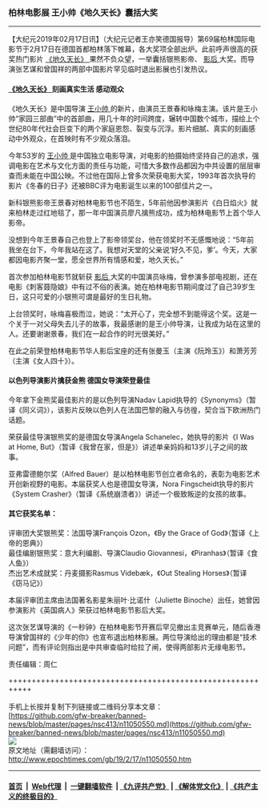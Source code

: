 ### 柏林电影展 王小帅《地久天长》囊括大奖
------------------------

<p>
 【大纪元2019年02月17日讯】（大纪元记者王亦笑德国报导）第69届柏林国际电影节于2月17日在德国首都柏林落下帷幕，各大奖项全部出炉。此前呼声很高的获奖热门影片
 <a href="http://www.epochtimes.com/gb/tag/%E3%80%8A%E5%9C%B0%E4%B9%85%E5%A4%A9%E9%95%BF%E3%80%8B.html">
  《地久天长》
 </a>
 果然不负众望，一举囊括银熊影帝、
 <a href="http://www.epochtimes.com/gb/tag/%E5%BD%B1%E5%90%8E.html">
  影后
 </a>
 大奖。而导演张艺谋和曾国祥的两部中国影片罕见临时退出影展也引发热议。
</p>
<h4>
 <a href="http://www.epochtimes.com/gb/tag/%E3%80%8A%E5%9C%B0%E4%B9%85%E5%A4%A9%E9%95%BF%E3%80%8B.html">
  《地久天长》
 </a>
 刻画真实生活 感动观众
</h4>
<p>
 《地久天长》是中国导演
 <a href="http://www.epochtimes.com/gb/tag/%E7%8E%8B%E5%B0%8F%E5%B8%85.html">
  王小帅
 </a>
 的新片，由演员王景春和咏梅主演。该片是王小帅“家园三部曲”中的首部曲，用几十年的时间跨度，辗转中国数个城市，描绘上个世纪80年代社会巨变下的两个家庭恩怨、裂变与沉浮。影片细腻、真实的刻画感动中外观众，在首映时有不少观众落泪。
</p>
<p>
 今年53岁的
 <a href="http://www.epochtimes.com/gb/tag/%E7%8E%8B%E5%B0%8F%E5%B8%85.html">
  王小帅
 </a>
 是中国独立电影导演，对电影的拍摄始终坚持自己的追求，强调电影在艺术与文化方面的责任与功能，可惜大多数作品都因为中共设置的层层审查而未能在中国公映。不过他在国际上曾多次荣获电影大奖，1993年首次执导的影片《冬春的日子》还被BBC评为电影诞生以来的100部佳片之一。
</p>
<p>
 新科银熊影帝王景春对柏林电影节也不陌生，5年前他因参演影片《白日焰火》就来柏林走过红地毯了，那一年中国演员廖凡擒熊成功，成为柏林电影节上首个华人影帝。
</p>
<p>
 没想到今年王景春自己也登上了影帝领奖台，他在领奖时不无感慨地说：“5年前我坐在台下，今年我站在这了。我想对天堂的父亲说‘好久不见，爹’。今天，大家都因电影齐聚一堂，愿全世界所有情感和爱，地久天长。”
</p>
<p>
 首次参加柏林电影节就斩获
 <a href="http://www.epochtimes.com/gb/tag/%E5%BD%B1%E5%90%8E.html">
  影后
 </a>
 大奖的中国演员咏梅，曾参演多部电视剧，还在电影《刺客聂隐娘》中有过不俗的表演。她在柏林电影节期间度过了自己39岁生日，这只可爱的小银熊可谓是最好的生日礼物。
</p>
<p>
 上台领奖时，咏梅喜极而泣，她说：“太开心了，完全想不到能得这个奖。这是一个关于一对父母失去儿子的故事，我最感谢的是王小帅导演，让我成为站在这里的人。还要谢谢景春，我们在一起合作的时光很美好。”
</p>
<p>
 在此之前荣登柏林电影节华人影后宝座的还有张曼玉（主演《阮玲玉》）和萧芳芳（主演《女人四十》）。
</p>
<h4>
 以色列导演影片擒获金熊 德国女导演荣登最佳
</h4>
<p>
 今年拿下金熊奖最佳影片的是以色列导演Nadav Lapid执导的《Synonyms》（暂译《同义词》），该影片反映以色列人在法国巴黎的融入与彷徨，契合当下欧洲热门话题。
</p>
<p>
 荣获最佳导演银熊奖的是德国女导演Angela Schanelec，她执导的影片《I Was at Home, But》（暂译《我曾在家，但是》）讲述单亲妈妈和13岁儿子之间的故事。
</p>
<p>
 亚弗雷德鲍尔奖（Alfred Bauer）是以柏林电影节创立者命名的，表彰为电影艺术开创新视野的电影。本届获奖人也是德国女导演，Nora Fingscheidt执导的影片《System Crasher》（暂译《系统崩溃者》）讲述一个极致叛逆的女孩的故事。
</p>
<h4>
 其它获奖名单：
</h4>
<p>
 评审团大奖银熊奖：法国导演François Ozon，《By the Grace of God》（暂译《上帝的恩典》）
 <br/>
 最佳编剧银熊奖：意大利编剧、导演Claudio Giovannesi，《Piranhas》（暂译《食人鱼》）
 <br/>
 杰出艺术成就奖：丹麦摄影Rasmus Videbæk，《Out Stealing Horses》（暂译《窃马记》）
</p>
<p>
 本届评审团主席由法国著名影星朱丽叶·比诺什（Juliette Binoche）出任，她曾因参演影片《英国病人》荣获过柏林电影节影后大奖。
</p>
<p>
 这次张艺谋导演的《一秒钟》在柏林电影节开赛后罕见撤出主竞赛单元，随后香港导演曾国祥的《少年的你》也宣布退出柏林影展。两位导演给出的理由都是“技术问题”，而有评论则指出是中共审查临时给拉了闸，使得两部影片无缘电影节。
</p>
<p>
</p>
<p>
 责任编辑：周仁
</p>

+++++++++++++++++++++++++++++++++++++++++++++++++++++++++++<br/><br/>
手机上长按并复制下列链接或二维码分享本文章：<br/>
[https://github.com/gfw-breaker/banned-news/blob/master/pages/nsc413/n11050550.md](https://github.com/gfw-breaker/banned-news/blob/master/pages/nsc413/n11050550.md)<br/>
[<img src='https://github.com/gfw-breaker/banned-news/blob/master/pages/nsc413/n11050550.md.png'/>](https://github.com/gfw-breaker/banned-news/blob/master/pages/nsc413/n11050550.md)<br/>
原文地址（需翻墙访问）：http://www.epochtimes.com/gb/19/2/17/n11050550.htm


------------------------
#### [首页](https://github.com/gfw-breaker/banned-news/blob/master/README.md) &nbsp;|&nbsp; [Web代理](https://github.com/labour-camp/helloworld) &nbsp;|&nbsp; [一键翻墙软件](https://github.com/gfw-breaker/nogfw/blob/master/README.md) &nbsp;| [《九评共产党》](https://github.com/gfw-breaker/9ping.md/blob/master/README.md#九评之一评共产党是什么) | [《解体党文化》](https://github.com/gfw-breaker/jtdwh.md/blob/master/README.md) | [《共产主义的终极目的》](https://github.com/gfw-breaker/gczydzjmd.md/blob/master/README.md)

